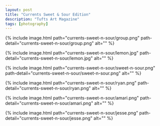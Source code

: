 ```yaml
---
layout: post
title: "Currents Sweet & Sour Edition"
description: "Tufts Art Magazine"
tags: [photography]
---
```



{% include image.html path="currents-sweet-n-sour/group.png" path-detail="currents-sweet-n-sour/group.png" alt="" %}

{% include image.html path="currents-sweet-n-sour/lemon.jpg" path-detail="currents-sweet-n-sour/lemon.jpg" alt="" %}

{% include image.html path="currents-sweet-n-sour/sweet-n-sour.png" path-detail="currents-sweet-n-sour/sweet-n-sour.png" alt="" %}

{% include image.html path="currents-sweet-n-sour/ryan.png" path-detail="currents-sweet-n-sour/ryan.png" alt="" %}

{% include image.html path="currents-sweet-n-sour/amari.png" path-detail="currents-sweet-n-sour/amari.png" alt="" %}

{% include image.html path="currents-sweet-n-sour/jesse.png" path-detail="currents-sweet-n-sour/jesse.png" alt="" %}